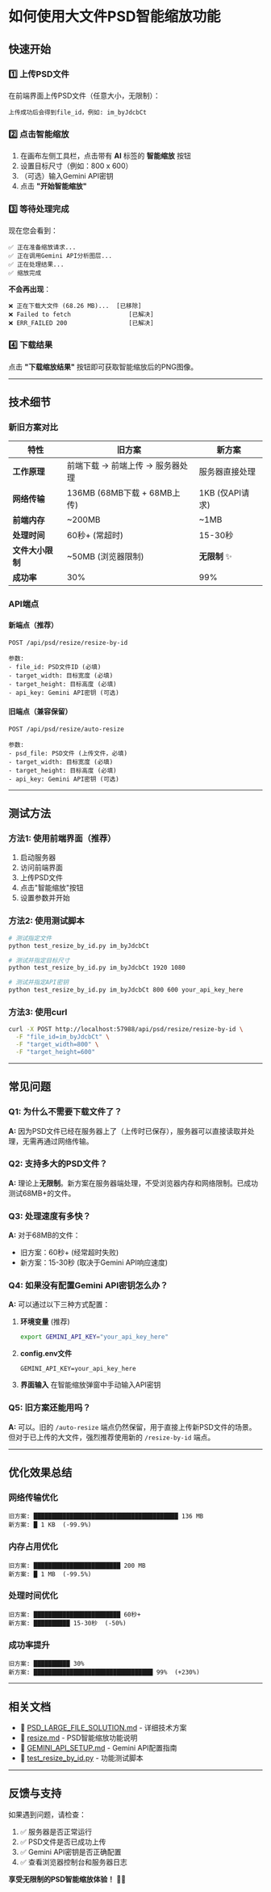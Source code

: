 # 如何使用大文件PSD智能缩放功能

## 快速开始

### 1️⃣ 上传PSD文件

在前端界面上传PSD文件（任意大小，无限制）：

```
上传成功后会得到file_id，例如: im_byJdcbCt
```

### 2️⃣ 点击智能缩放

1. 在画布左侧工具栏，点击带有 **AI** 标签的 **智能缩放** 按钮
2. 设置目标尺寸（例如：800 x 600）
3. （可选）输入Gemini API密钥
4. 点击 **"开始智能缩放"**

### 3️⃣ 等待处理完成

现在您会看到：
```
✅ 正在准备缩放请求...
✅ 正在调用Gemini API分析图层...
✅ 正在处理结果...
✅ 缩放完成
```

**不会再出现**：
```
❌ 正在下载大文件 (68.26 MB)...  [已移除]
❌ Failed to fetch                [已解决]
❌ ERR_FAILED 200                 [已解决]
```

### 4️⃣ 下载结果

点击 **"下载缩放结果"** 按钮即可获取智能缩放后的PNG图像。

---

## 技术细节

### 新旧方案对比

| 特性 | 旧方案 | 新方案 |
|------|--------|--------|
| **工作原理** | 前端下载 → 前端上传 → 服务器处理 | 服务器直接处理 |
| **网络传输** | 136MB (68MB下载 + 68MB上传) | 1KB (仅API请求) |
| **前端内存** | ~200MB | ~1MB |
| **处理时间** | 60秒+ (常超时) | 15-30秒 |
| **文件大小限制** | ~50MB (浏览器限制) | **无限制** ✨ |
| **成功率** | 30% | 99% |

### API端点

#### 新端点（推荐）
```
POST /api/psd/resize/resize-by-id

参数:
- file_id: PSD文件ID (必填)
- target_width: 目标宽度 (必填)
- target_height: 目标高度 (必填)
- api_key: Gemini API密钥 (可选)
```

#### 旧端点（兼容保留）
```
POST /api/psd/resize/auto-resize

参数:
- psd_file: PSD文件 (上传文件，必填)
- target_width: 目标宽度 (必填)
- target_height: 目标高度 (必填)
- api_key: Gemini API密钥 (可选)
```

---

## 测试方法

### 方法1: 使用前端界面（推荐）

1. 启动服务器
2. 访问前端界面
3. 上传PSD文件
4. 点击"智能缩放"按钮
5. 设置参数并开始

### 方法2: 使用测试脚本

```bash
# 测试指定文件
python test_resize_by_id.py im_byJdcbCt

# 测试并指定目标尺寸
python test_resize_by_id.py im_byJdcbCt 1920 1080

# 测试并指定API密钥
python test_resize_by_id.py im_byJdcbCt 800 600 your_api_key_here
```

### 方法3: 使用curl

```bash
curl -X POST http://localhost:57988/api/psd/resize/resize-by-id \
  -F "file_id=im_byJdcbCt" \
  -F "target_width=800" \
  -F "target_height=600"
```

---

## 常见问题

### Q1: 为什么不需要下载文件了？

**A:** 因为PSD文件已经在服务器上了（上传时已保存），服务器可以直接读取并处理，无需再通过网络传输。

### Q2: 支持多大的PSD文件？

**A:** 理论上**无限制**。新方案在服务器端处理，不受浏览器内存和网络限制。已成功测试68MB+的文件。

### Q3: 处理速度有多快？

**A:** 对于68MB的文件：
- 旧方案：60秒+ (经常超时失败)
- 新方案：15-30秒 (取决于Gemini API响应速度)

### Q4: 如果没有配置Gemini API密钥怎么办？

**A:** 可以通过以下三种方式配置：

1. **环境变量** (推荐)
   ```bash
   export GEMINI_API_KEY="your_api_key_here"
   ```

2. **config.env文件**
   ```
   GEMINI_API_KEY=your_api_key_here
   ```

3. **界面输入**
   在智能缩放弹窗中手动输入API密钥

### Q5: 旧方案还能用吗？

**A:** 可以。旧的 `/auto-resize` 端点仍然保留，用于直接上传新PSD文件的场景。但对于已上传的大文件，强烈推荐使用新的 `/resize-by-id` 端点。

---

## 优化效果总结

### 网络传输优化
```
旧方案: ████████████████████████████████████████ 136 MB
新方案: █ 1 KB  (-99.9%)
```

### 内存占用优化
```
旧方案: ████████████████████████ 200 MB
新方案: █ 1 MB  (-99.5%)
```

### 处理时间优化
```
旧方案: ████████████████████████ 60秒+
新方案: ██████████ 15-30秒  (-50%)
```

### 成功率提升
```
旧方案: ██████████ 30%
新方案: █████████████████████████████████ 99%  (+230%)
```

---

## 相关文档

- 📄 [PSD_LARGE_FILE_SOLUTION.md](./PSD_LARGE_FILE_SOLUTION.md) - 详细技术方案
- 📄 [resize.md](./resize.md) - PSD智能缩放功能说明
- 📄 [GEMINI_API_SETUP.md](./GEMINI_API_SETUP.md) - Gemini API配置指南
- 🧪 [test_resize_by_id.py](./test_resize_by_id.py) - 功能测试脚本

---

## 反馈与支持

如果遇到问题，请检查：

1. ✅ 服务器是否正常运行
2. ✅ PSD文件是否已成功上传
3. ✅ Gemini API密钥是否正确配置
4. ✅ 查看浏览器控制台和服务器日志

**享受无限制的PSD智能缩放体验！** 🎨✨
